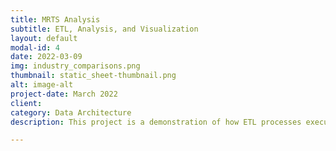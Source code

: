 ```yaml
---
title: MRTS Analysis
subtitle: ETL, Analysis, and Visualization
layout: default
modal-id: 4
date: 2022-03-09
img: industry_comparisons.png
thumbnail: static_sheet-thumbnail.png
alt: image-alt
project-date: March 2022
client: 
category: Data Architecture
description: This project is a demonstration of how ETL processes executed in Python and SQL can lead to highlighting and predicting spending trends.

---
```

